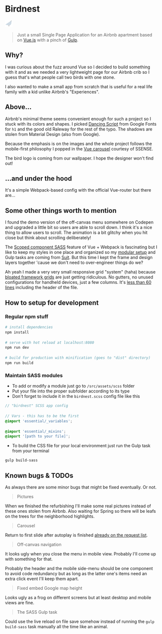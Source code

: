 # Birdnest

<img src="https://raw.githubusercontent.com/efbe/birdnest/master/design/bird.png" width="24">

> Just a small Single Page Application for an Airbnb apartment based on [Vue.js](https://vuejs.org) with a pinch of [Gulp](https://gulpjs.com/).


## Why?

I was curious about the fuzz around Vue so I decided to build something with it and as we needed a very lightweight page for our Airbnb crib so I guess that's what people call two birds with one stone.

I also wanted to make a small app from scratch that is useful for a real life family with a kid unlike Airbnb's "Experiences".


## Above...

Airbnb's minimal theme seems convenient enough for such a project so I stuck with its colors and shapes. I picked [Dancing Script](https://fonts.google.com/specimen/Dancing+Script) from Google Fonts for `h1` and the good old Raleway for the rest of the typo. The shadows are stolen from Material Design (also from Google).

Because the emphasis is on the images and the whole project follows the mobile-first philosophy I popped in the [Vue carousel](https://github.com/SSENSE/vue-carousel) courtesy of SSENSE.

The bird logo is coming from our wallpaper. I hope the designer won't find out!


## ...and under the hood

It's a simple Webpack-based config with the official Vue-router but there are...


## Some other things worth to mention

I found the demo version of the off-canvas menu somewhere on Codepen and upgraded a little bit so users are able to scroll down. I think it's a nice thing to allow users to scroll. The animation is a bit glitchy when you hit close but think about scrolling deliberately!

The [Scoped component SASS](https://vuejsfeed.com/blog/using-sass-scss-with-vue-js-2) feature of Vue + Webpack is fascinating but I like to keep my styles in one place and organized so my [modular setup](https://github.com/efbe/birdnest/blob/master/src/assets/scss/birdnest.scss) and Gulp tasks are coming from [Suit](https://github.com/efbe/suit). But this time I kept the frame and design layers together 'cause we don't need to over-engineer things do we?

Ah yeah I made a very very small responsive grid "system" (haha) because [bloated framework grids](https://github.com/twbs/bootstrap/blob/v4-dev/dist/css/bootstrap-grid.css) are just getting ridiculous. No gutters, no unused configurations for handheld devices, just a few columns. It's [less than 60 lines](https://github.com/efbe/birdnest/blob/master/src/assets/scss/essential/_grid.scss) including the header of the file.


## How to setup for development
### Regular npm stuff

``` bash
# install dependencies
npm install

# serve with hot reload at localhost:8080
npm run dev

# build for production with minification (goes to "dist" directory)
npm run build
```


### Maintain SASS modules

* To add or modify a module just go to `/src/assets/scss` folder
* Put your file into the proper subfolder according to its type
* Don't forget to include it in the `birdnest.scss` config file like this

```scss
// "birdnest" SCSS app config

// Vars - this has to be the first
@import 'essential/_variables';

@import 'essential/_mixins';
@import '[path to your file]';
```

* To build the CSS file for your local environment just run the Gulp task from your terminal

``` bash
gulp build-sass
```


## Known bugs &amp; TODOs

As always there are some minor bugs that might be fixed eventually. Or not.

> Pictures

  When we finished the refurbishing I'll make some real pictures instead of these ones stolen from Airbnb. Also waiting for Spring so there will be leafs on the trees for the neighborhood highlights.

> Carousel

  Return to first slide after autoplay is finished [already on the request list](https://github.com/SSENSE/vue-carousel/issues/105).

> Off-canvas navigation

  It looks ugly when you close the menu in mobile view. Probably I'll come up with something for that.

  Probably the header and the mobile side-menu should be one component to avoid code redundancy but as long as the latter one's items need an extra click event I'll keep them apart.

> Fixed embed Google map height

  Looks ugly as a frog on different screens but at least desktop and mobile views are fine.

> The SASS Gulp task

  Could use the live reload on file save somehow instead of running the `gulp build-sass` task manually all the time like an animal.
